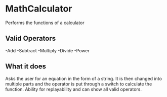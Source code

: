 # MathCalculator
Performs the functions of a calculator

## Valid Operators
-Add
-Subtract
-Multiply
-Divide
-Power

## What it does
Asks the user for an equation in the form of a string. It is then changed into multiple parts and the operator is put through a switch to calculate the function. Ability for replayability and can show all valid operators.
